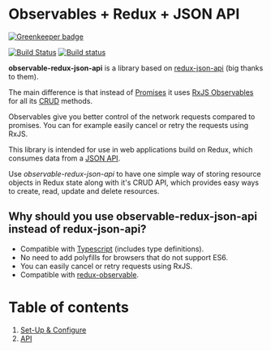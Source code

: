 # Observables + Redux + JSON API

[![Greenkeeper badge](https://badges.greenkeeper.io/kristerkari/observable-redux-json-api.svg)](https://greenkeeper.io/)

[![Build Status](https://travis-ci.org/kristerkari/observable-redux-json-api.svg?branch=master)](https://travis-ci.org/kristerkari/observable-redux-json-api)
[![Build status](https://ci.appveyor.com/api/projects/status/39y7dxu90yive4vb/branch/master?svg=true)](https://ci.appveyor.com/project/kristerkari/observable-redux-json-api/branch/master)

**observable-redux-json-api** is a library based on [redux-json-api](https://github.com/stonecircle/redux-json-api) (big thanks to them).

The main difference is that instead of [Promises](https://developer.mozilla.org/en-US/docs/Web/JavaScript/Reference/Global_Objects/Promise) it uses [RxJS Observables](http://reactivex.io/rxjs/) for all its [CRUD](https://en.wikipedia.org/wiki/Create,_read,_update_and_delete) methods.

Observables give you better control of the network requests compared to promises. You can for example easily cancel or retry the requests using RxJS.

This library is intended for use in web applications build on Redux, which consumes data from a [JSON API](http://jsonapi.org/).

Use _observable-redux-json-api_ to have one simple way of storing resource objects in Redux state along with it's CRUD API, which provides easy ways to create, read, update and delete resources.

## Why should you use observable-redux-json-api instead of redux-json-api?

- Compatible with [Typescript](https://www.typescriptlang.org/) (includes type definitions).
- No need to add polyfills for browsers that do not support ES6.
- You can easily cancel or retry requests using RxJS.
- Compatible with [redux-observable](https://redux-observable.js.org/).

# Table of contents
1. [Set-Up & Configure](docs/set-up-configure.md)
1. [API](docs/api.md)
